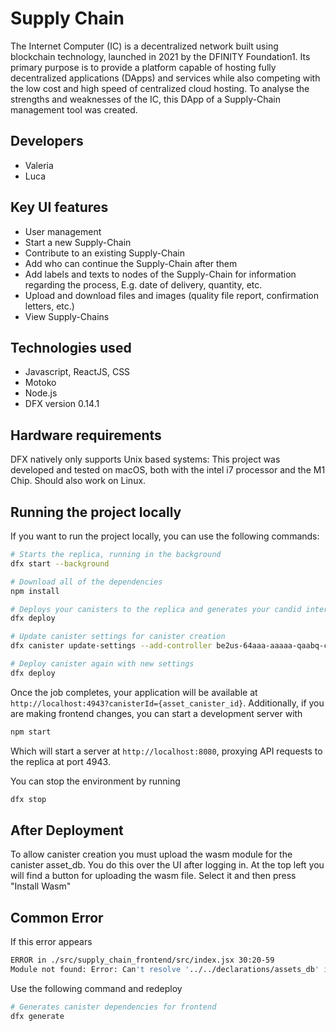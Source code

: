 # Supply Chain
The Internet Computer (IC) is a decentralized network built using blockchain technology, launched in 2021 by the DFINITY Foundation1. Its primary purpose is to provide a platform capable of hosting fully decentralized applications (DApps) and services while also competing with the low cost and high speed of centralized cloud hosting. To analyse the strengths and weaknesses of the IC, this DApp of a Supply-Chain management tool was created.

## Developers

- Valeria
- Luca

## Key UI features

- User management
- Start a new Supply-Chain
- Contribute to an existing Supply-Chain
- Add who can continue the Supply-Chain after them 
- Add labels and texts to nodes of the Supply-Chain for information regarding the process, E.g. date of delivery, quantity, etc. 
- Upload and download files and images (quality file report, confirmation letters, etc.) 
- View Supply-Chains

## Technologies used
- Javascript, ReactJS, CSS
- Motoko
- Node.js
- DFX version 0.14.1

## Hardware requirements
DFX natively only supports Unix based systems: This project was developed and tested on macOS, both with the intel i7 processor and the M1 Chip.
Should also work on Linux.
## Running the project locally

If you want to run the project locally, you can use the following commands:

```bash
# Starts the replica, running in the background
dfx start --background

# Download all of the dependencies
npm install

# Deploys your canisters to the replica and generates your candid interface
dfx deploy

# Update canister settings for canister creation
dfx canister update-settings --add-controller be2us-64aaa-aaaaa-qaabq-cai assets_db

# Deploy canister again with new settings
dfx deploy
```

Once the job completes, your application will be available at `http://localhost:4943?canisterId={asset_canister_id}`.
Additionally, if you are making frontend changes, you can start a development server with

```bash
npm start
```
Which will start a server at `http://localhost:8080`, proxying API requests to the replica at port 4943.

You can stop the environment by running
```bash
dfx stop
```
## After Deployment
To allow canister creation you must upload the wasm module for the canister asset_db. 
You do this over the UI after logging in. At the top left you will find a button for uploading the wasm file. Select it and then press "Install Wasm" 

## Common Error
If this error appears 

```bash
ERROR in ./src/supply_chain_frontend/src/index.jsx 30:20-59
Module not found: Error: Can't resolve '../../declarations/assets_db' in
```
Use the following command and redeploy
```bash
# Generates canister dependencies for frontend
dfx generate
```
